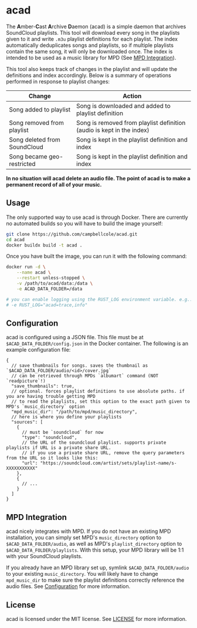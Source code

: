 # acad

The **A**mber-**C**ast **A**rchive **D**aemon (acad) is a simple daemon that archives
SoundCloud playlists. This tool will download every song in the playlists given to it
and write `.m3u` playlist definitions for each playlist. The index automatically deduplicates
songs and playlists, so if multiple playlists contain the same song, it will only be downloaded once.
The index is intended to be used as a music library for MPD (See [MPD Integration](#mpd-integration)).

This tool also keeps track of changes in the playlist and will update the definitions and index accordingly.
Below is a summary of operations performed in response to playlist changes:

| Change                       | Action                                                                |
| ---------------------------- | --------------------------------------------------------------------- |
| Song added to playlist       | Song is downloaded and added to playlist definition                   |
| Song removed from playlist   | Song is removed from playlist definition (audio is kept in the index) |
| Song deleted from SoundCloud | Song is kept in the playlist definition and index                     |
| Song became geo-restricted   | Song is kept in the playlist definition and index                     |

**In no situation will acad delete an audio file. The point of acad is to make a permanent record of all of your music.**

## Usage

The only supported way to use acad is through Docker. There are currently no automated builds so you will have to build
the image yourself:

```sh
git clone https://github.com/campbellcole/acad.git
cd acad
docker buildx build -t acad .
```

Once you have built the image, you can run it with the following command:

```sh
docker run -d \
    --name acad \
    --restart unless-stopped \
    -v /path/to/acad/data:/data \
    -e ACAD_DATA_FOLDER=/data

# you can enable logging using the RUST_LOG environment variable. e.g.:
# -e RUST_LOG="acad=trace,info"
```

## Configuration

acad is configured using a JSON file. This file must be at `$ACAD_DATA_FOLDER/config.json` in the Docker container.
The following is an example configuration file:

```jsonc
{
  // save thumbnails for songs. saves the thumbnail as `$ACAD_DATA_FOLDER/audio/<id>/cover.jpg`
  // can be retrieved through MPDs `albumart` command (NOT `readpicture`!)
  "save_thumbnails": true,
  // optional. forces playlist definitions to use absolute paths. if you are having trouble getting MPD
  // to read the playlists, set this option to the exact path given to MPD's `music_directory` option
  "mpd_music_dir": "/path/to/mpd/music_directory",
  // here is where you define your playlists
  "sources": [
    {
      // must be `soundcloud` for now
      "type": "soundcloud",
      // the URL of the soundcloud playlist. supports private playlists if URL is a private share URL.
      // if you use a private share URL, remove the query parameters from the URL so it looks like this:
      "url": "https://soundcloud.com/artist/sets/playlist-name/s-XXXXXXXXXXX"
    },
    {
      // ...
    }
  ]
}
```

## MPD Integration

acad nicely integrates with MPD. If you do not have an existing MPD installation, you can simply set
MPD's `music_directory` option to `$ACAD_DATA_FOLDER/audio`, as well as MPD's `playlist_directory` option
to `$ACAD_DATA_FOLDER/playlists`. With this setup, your MPD library will be 1:1 with your SoundCloud playlists.

If you already have an MPD library set up, symlink `$ACAD_DATA_FOLDER/audio` to your existing `music_directory`.
You will likely have to change `mpd_music_dir` to make sure the playlist definitions correctly reference the
audio files. See [Configuration](#configuration) for more information.

## License

acad is licensed under the MIT license. See [LICENSE](LICENSE) for more information.
